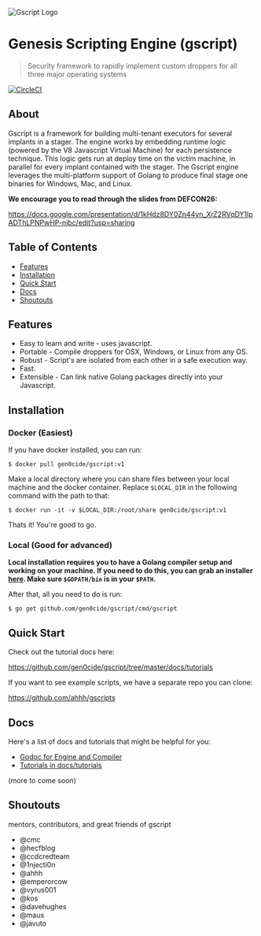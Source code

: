 ![Gscript Logo](https://i.imgur.com/16lZGrA.png)

# Genesis Scripting Engine (gscript)

> Security framework to rapidly implement custom droppers for all three major operating systems



[![CircleCI](https://circleci.com/gh/gen0cide/gscript/tree/master.svg?style=svg)](https://circleci.com/gh/gen0cide/gscript/tree/master)

## About

Gscript is a framework for building multi-tenant executors for several implants in a stager. The engine works by embedding runtime logic (powered by the V8 Javascript Virtual Machine) for each persistence technique. This logic gets run at deploy time on the victim machine, in parallel for every implant contained with the stager. The Gscript engine leverages the multi-platform support of Golang to produce final stage one binaries for Windows, Mac, and Linux. 

**We encourage you to read through the slides from DEFCON26:**

https://docs.google.com/presentation/d/1kHdz8DY0Zn44yn_XrZ2RVqDY1lpADThLPNPwHP-njbc/edit?usp=sharing


## Table of Contents

- [Features](#features)
- [Installation](#installation)
- [Quick Start](#quick-start)
- [Docs](#docs)
- [Shoutouts](#shoutouts)

## Features

- Easy to learn and write - uses javascript.
- Portable - Compile droppers for OSX, Windows, or Linux from any OS.
- Robust - Script's are isolated from each other in a safe execution way.
- Fast.
- Extensible - Can link native Golang packages directly into your Javascript.

## Installation

### Docker (Easiest)

If you have docker installed, you can run:

```
$ docker pull gen0cide/gscript:v1
```

Make a local directory where you can share files between your local machine and the docker container. Replace `$LOCAL_DIR` in the following command with the path to that:

```
$ docker run -it -v $LOCAL_DIR:/root/share gen0cide/gscript:v1
```

Thats it! You're good to go.


### Local (Good for advanced)

**Local installation requires you to have a Golang compiler setup and working on your machine. If you need to do this, you can grab an installer [here](https://golang.org/dl/). Make sure `$GOPATH/bin` is in your `$PATH`.**


After that, all you need to do is run:

```
$ go get github.com/gen0cide/gscript/cmd/gscript
```

## Quick Start

Check out the tutorial docs here:

https://github.com/gen0cide/gscript/tree/master/docs/tutorials

If you want to see example scripts, we have a separate repo you can clone:

https://github.com/ahhh/gscripts

## Docs

Here's a list of docs and tutorials that might be helpful for you:

 - [Godoc for Engine and Compiler](https://godoc.org/github.com/gen0cide/gscript)
 - [Tutorials in docs/tutorials](https://github.com/gen0cide/gscript/tree/master/docs/tutorials)
 
(more to come soon)

## Shoutouts

mentors, contributors, and great friends of gscript

- @cmc
- @hecfblog
- @ccdcredteam
- @1njecti0n
- @ahhh
- @emperorcow
- @vyrus001
- @kos
- @davehughes
- @maus
- @javuto

